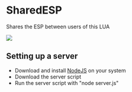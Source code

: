 # SharedESP
Shares the ESP between users of this LUA

![](https://i.imgur.com/6D0hX9x.gif)

## Setting up a server
- Download and install [NodeJS](https://nodejs.org/en/) on your system
- Download the server script
- Run the server script with "node server.js"

